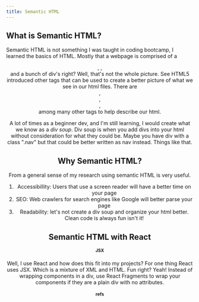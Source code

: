 ```yaml
---
title: Semantic HTML
---
```

## What is Semantic HTML?
Semantic HTML is not something I was taught in coding bootcamp, I learned the basics of HTML. Mostly that a webpage is comprised of a <header>, <body>, <footer> and a bunch of div's right? Well, that's not the whole picture. See HTML5 introduced other tags that can be used to create a better picture of what we see in our html files. There are <section>, <article>, <aside>, <nav> among many other tags to help describe our html. 

A lot of times as a beginner dev, and I'm still learning, I would create what we know as a *div soup*. Div soup is when you add divs into your html without consideration for what they could be. Maybe you have div with a class ".nav" but that could be better written as nav instead. Things like that. 

## Why Semantic HTML?
From a general sense of my research using semantic HTML is very useful. 
1. Accessibillity: Users that use a screen reader will have a better time on your page 
2. SEO: Web crawlers for search engines like Google will better parse your page
3. Readability: let's not create a div soup and organize your html better. Clean code is always fun isn't it!

## Semantic HTML with React
# JSX
Well, I use React and how does this fit into my projects? For one thing React uses JSX. Which is a mixture of XML and HTML. Fun right? Yeah! Instead of wrapping components in a div, use React Fragments to wrap your components if they are a plain div with no attributes. 
# refs

